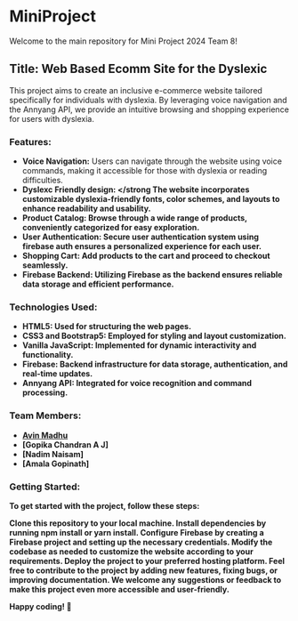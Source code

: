 # MiniProject
Welcome to the main repository for Mini Project 2024 Team 8!

## Title: Web Based Ecomm Site for the Dyslexic
This project aims to create an inclusive e-commerce website tailored specifically for individuals with dyslexia. By leveraging voice navigation and the Annyang API, we provide an intuitive browsing and shopping experience for users with dyslexia.

### Features:
* <strong>Voice Navigation:</strong> Users can navigate through the website using voice commands, making it accessible for those with dyslexia or reading difficulties.
* <strong>Dyslexc Friendly design: </strong The website incorporates customizable dyslexia-friendly fonts, color schemes, and layouts to enhance readability and usability.
* <strong>Product Catalog:</strong> Browse through a wide range of products, conveniently categorized for easy exploration.
* <strong>User Authentication:</strong> Secure user authentication system using firebase auth ensures a personalized experience for each user.
* <strong>Shopping Cart:</strong> Add products to the cart and proceed to checkout seamlessly.
* <strong>Firebase Backend:</strong> Utilizing Firebase as the backend ensures reliable data storage and efficient performance.

### Technologies Used:
* HTML5: Used for structuring the web pages.
* CSS3 and Bootstrap5: Employed for styling and layout customization.
* Vanilla JavaScript: Implemented for dynamic interactivity and functionality.
* Firebase: Backend infrastructure for data storage, authentication, and real-time updates.
* Annyang API: Integrated for voice recognition and command processing.

### Team Members:
* [Avin  Madhu](@avin-madhu)
* [Gopika Chandran A J]
* [Nadim Naisam]
* [Amala Gopinath]

### Getting Started:
To get started with the project, follow these steps:

Clone this repository to your local machine.
Install dependencies by running npm install or yarn install.
Configure Firebase by creating a Firebase project and setting up the necessary credentials.
Modify the codebase as needed to customize the website according to your requirements.
Deploy the project to your preferred hosting platform.
Feel free to contribute to the project by adding new features, fixing bugs, or improving documentation. We welcome any suggestions or feedback to make this project even more accessible and user-friendly.

Happy coding! 🚀






